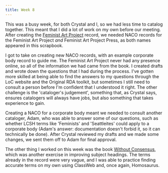 ```yaml
---
title: Week 8
---
```


This was a busy week, for both Crystal and I, so we had less time to catalog together. This meant that I did a lot of work on my own before our meeting. After creating the [Feminist Art Project](https://github.com/cspayne/dfw2024/blob/main/_artifacts/original_records/1422745924_original_record_homoit.pdf) record, we needed NACO records for the Feminist Art Project *and* Feminist Art Project Press, as both names appeared in this scrapbook. 

I got to take on creating new NACO records, with an example corporate body record to guide me. The Feminist Art Project never had any presence online, so all of the information we had came from the book. I created drafts and wrote down the questions that I had during the process. I've gotten more skilled at being able to find the answers to my questions through the LoC website and the Original RDA toolkit, but sometimes I still need to consult a person before I'm confident that I understood it right. The other challenge is the 'cataloger's judgement', something that, as Crystal says, ensures catalogers will always have jobs, but also something that takes experience to gain. 

Creating a NACO for a corporate body meant we needed to consult another cataloger, Adam, who was able to answer some of our questions, such as whether LCSH terms like 'Feminists' and 'Seattleites' could apply to a corporate body (Adam's answer: documentation doesn't forbid it, so it can technically be done). After Crystal reviewed my drafts and we made some changes, we sent them off to Adam for final approval. 

The other thing I worked on this week was the book [Without Consensus](https://github.com/cspayne/dfw2024/blob/main/_artifacts/enhanced_records/978280923_enhanced_record_bibco.pdf), which was another exercise in improving subject headings. The terms already in the record were very vague, and I was able to practice finding accurate terms on my own using ClassWeb and, once again, Homosaurus. 